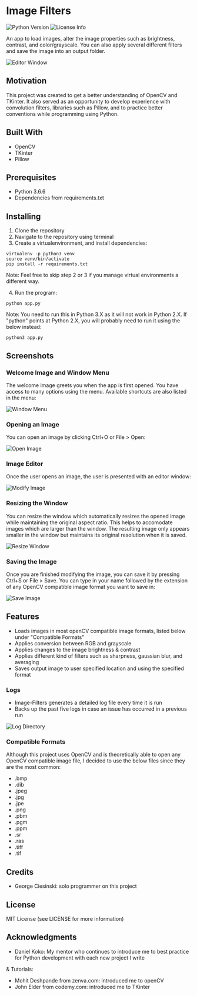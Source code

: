 # Image Filters

![Python Version](https://img.shields.io/badge/Python-3-blue)
![License Info](https://img.shields.io/github/license/GeorgeCiesinski/image-filters)

An app to load images, alter the image properties such as brightness, contrast, and color/grayscale. You can also apply several different filters and save the image into an output folder.

![Editor Window](Github/screenshots/opened-image.PNG)

## Motivation

This project was created to get a better understanding of OpenCV and TKinter. It also served as an opportunity to develop experience with convolution filters, libraries such as Pillow, and to practice better conventions while programming using Python. 

## Built With

- OpenCV
- TKinter
- Pillow

## Prerequisites

- Python 3.6.6
- Dependencies from requirements.txt

## Installing

1. Clone the repository
2. Navigate to the repository using terminal
3. Create a virtualenvironment, and install dependencies:

```
virtualenv -p python3 venv
source venv/bin/activate
pip install -r requirements.txt
```

Note: Feel free to skip step 2 or 3 if you manage virtual environments a different way.

4. Run the program: 

```
python app.py
```

Note: You need to run this in Python 3.X as it will not work in Python 2.X. If "python" points at Python 2.X, you will probably need to run it using the below instead: 

```
python3 app.py
```

## Screenshots

### Welcome Image and Window Menu

The welcome image greets you when the app is first opened. You have access to many options using the menu. Available shortcuts are also listed in the menu:

![Window Menu](Github/gifs/window-menu.gif)

### Opening an Image

You can open an image by clicking Ctrl+O or File > Open:

![Open Image](Github/gifs/open-image.gif)


### Image Editor

Once the user opens an image, the user is presented with an editor window:

![Modify Image](Github/gifs/modify-image.gif)

### Resizing the Window

You can resize the window which automatically resizes the opened image while maintaining the original aspect ratio. This helps to accomodate images which are larger than the window. The resulting image only appears smaller in the window but maintains its original resolution when it is saved.

![Resize Window](Github/gifs/resize-window.gif)

### Saving the Image

Once you are finished modifying the image, you can save it by pressing Ctrl+S or File > Save. You can type in your name followed by the extension of any OpenCV compatible image format you want to save in:

![Save Image](Github/gifs/save-image.gif)

## Features

- Loads images in most openCV compatible image formats, listed below under "Compatible Formats"
- Applies conversion between RGB and grayscale
- Applies changes to the image brightness & contrast
- Applies different kind of filters such as sharpness, gaussian blur, and averaging
- Saves output image to user specified location and using the specified format

### Logs

- Image-Filters generates a detailed log file every time it is run
- Backs up the past five logs in case an issue has occurred in a previous run

![Log Directory](Github/screenshots/logs-directory.PNG)

### Compatible Formats

Although this project uses OpenCV and is theoretically able to open any OpenCV compatible image file, I decided to use the below files since they are the most common: 

- .bmp
- .dib
- .jpeg
- .jpg
- .jpe
- .png
- .pbm
- .pgm
- .ppm
- .sr
- .ras
- .tiff
- .tif

## Credits

- George Ciesinski: solo programmer on this project

## License

MIT License (see LICENSE for more information)

## Acknowledgments

- Daniel Koko: My mentor who continues to introduce me to best practice for Python development with each new project I write

& Tutorials: 

- Mohit Deshpande from zenva.com: introduced me to openCV
- John Elder from codemy.com: introduced me to TKinter
